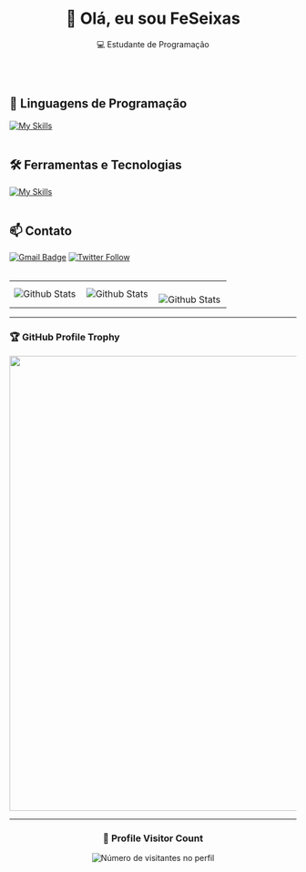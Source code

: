 <h1 align="center">👋 Olá, eu sou FeSeixas</h1>

<p align="center">
  💻 Estudante de Programação
</p><br><br>


## 🚀 Linguagens de Programação
[![My Skills](https://skillicons.dev/icons?i=python,javascript)](https://skillicons.dev)<br><br>

## 🛠️ Ferramentas e Tecnologias
[![My Skills](https://skillicons.dev/icons?i=vscode,git,github,html,css)](https://skillicons.dev)<br><br>

## 📫 Contato

[![Gmail Badge](https://img.shields.io/badge/-lfe.dev2003@gmail.com-006bed?style=flat-square&logo=Gmail&logoColor=white&link=mailto:{SeuEmail})](mailto:{SeuEmail})
[![Twitter Follow](https://img.shields.io/twitter/follow/SeuUsuario?style=social)]({Link}) <br><br>

<table>
  <tr>
    <td>
      <img
        align="left"
        src="https://github-readme-stats.vercel.app/api?username=FeSeixas&theme=dark&hide_border=false)](https://github.com/anuraghazra/github-readme-stats"
        alt="Github Stats"
      />
    </td>
    <td>
      <img
        align="left"
        src="https://github-readme-stats.vercel.app/api/top-langs/?username=FeSeixas&theme=dark&hide_border=false&include_all_commits=true&count_private=true&layout=compact"
        alt="Github Stats"
      />
    </td>
    <td>
      <br />
      <img
        align="left"
        src="https://github-readme-streak-stats.herokuapp.com/?user=FeSeixas&theme=dark&hide_border=false"
        alt="Github Stats"
      />
    </td>
  </tr>
</table>

--- 

### 🏆 GitHub Profile Trophy

<p align="center">
  <a
    href="https://github.com/FeSeixas/github-profile-trophy"
    title="repositório de troféus"
  >
    <img
      width="800"
      src="https://github-profile-trophy.vercel.app/?username=FeSeixas&column=8&theme=darkhub&no-frame=true&no-bg=true"
    />
  </a>
</p>

---

<div align="center">
  <h3><b>📍 Profile Visitor Count</b></h3>
</div>

<p align="center">
  <img
    src="https://profile-counter.glitch.me/FeSeixas/count.svg"
    alt="Número de visitantes no perfil"
  />
</p>
